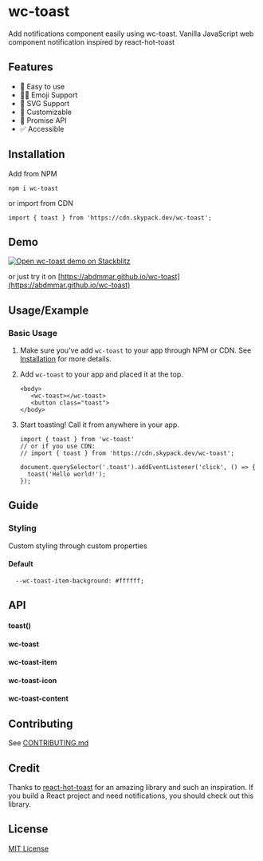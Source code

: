 # wc-toast

Add notifications component easily using wc-toast. Vanilla JavaScript web component notification inspired by react-hot-toast

## Features

- 💙 Easy to use
- 👋🏻 Emoji Support
- 🔵 SVG Support
- 🎨 Customizable
- 🚥 Promise API
- ✅ Accessible

## Installation

Add from NPM

```
npm i wc-toast
```

or import from CDN

```
import { toast } from 'https://cdn.skypack.dev/wc-toast';
```

## Demo

[![Open wc-toast demo on Stackblitz](https://camo.githubusercontent.com/449b29bcd2bc469248faeece273f4e139f92a8d03e042de6214c94e9fa63c02a/68747470733a2f2f692e696d6775722e636f6d2f767232614267412e706e67)](https://stackblitz.com/edit/js-km237v?file=index.js)

or just try it on [https://abdmmar.github.io/wc-toast](https://abdmmar.github.io/wc-toast)

## Usage/Example

### Basic Usage

1. Make sure you've add `wc-toast` to your app through NPM or CDN. See [Installation](#installation) for more details.
2. Add `wc-toast` to your app and placed it at the top.

   ```
   <body>
      <wc-toast></wc-toast>
      <button class="toast">
   </body>
   ```

3. Start toasting! Call it from anywhere in your app.

   ```
   import { toast } from 'wc-toast'
   // or if you use CDN:
   // import { toast } from 'https://cdn.skypack.dev/wc-toast';

   document.querySelector('.toast').addEventListener('click', () => {
     toast('Hello world!');
   });
   ```

## Guide

### Styling

Custom styling through custom properties

#### Default

```
  --wc-toast-item-background: #ffffff;
```

## API

#### toast()

#### wc-toast

#### wc-toast-item

#### wc-toast-icon

#### wc-toast-content

## Contributing

See [CONTRIBUTING.md](CONTRIBUTING.md)

## Credit

Thanks to [react-hot-toast](https://react-hot-toast.com/) for an amazing library and such an inspiration. If you build a React project and need notifications, you should check out this library.

## License

[MIT License](LICENSE)
